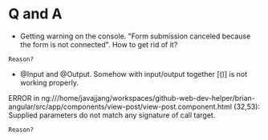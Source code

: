 # Q and A

* Getting warning on the console. "Form submission canceled because the form is not connected". How to get rid of it?
```
Reason?
``` 
* @Input and @Output. Somehow with input/output together [()] is not working properly.

ERROR in ng:///home/javajjang/workspaces/github-web-dev-helper/brian-angular/src/app/components/view-post/view-post.component.html (32,53): Supplied parameters do not match any signature of call target.
```
Reason?
```